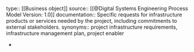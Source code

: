 type:: [[Business object]]
source:: [[@Digital Systems Engineering Process Model Version: 1.0]]
documentation:: Specific requests for infrastructure products or services needed by the project, including commitments to external stakeholders. 
synonyms:: project infrastructure requirements, infrastructure management plan, project enabler

-